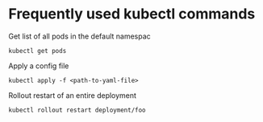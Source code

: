# Frequently used kubectl commands

Get list of all pods in the default namespac
```
kubectl get pods
```

Apply a config file
```
kubectl apply -f <path-to-yaml-file>
```

Rollout restart of an entire deployment
```
kubectl rollout restart deployment/foo
```